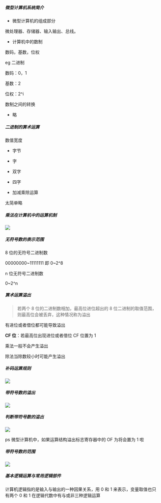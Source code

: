 ##### 微型计算机系统简介

- 微型计算机的组成部分

微处理器、存储器、输入输出、总线。

- 计算机中的数制

数码，基数，位权

eg 二进制

数码：0，1

基数：2

位权：2^i

数制之间的转换

- 略

##### 二进制的算术运算

数值宽度

- 字节
- 字
- 双字
- 四字

- 加减乘除运算

太简单略

##### 乘法在计算机中的运算机制

![](http://m.qpic.cn/psc?/V13PUOHK2RFsMP/U3..NSiujzLMR7a*2QgXbVD9TMldJcCFfHFNlTJT9gpQZbnZPBPcxdwT9kD7FZ1yw3bbkqFTDQ8NZ8jy7cIQdA!!/b&bo=7AL2AewC9gEDCSw!&rf=viewer_4)

##### 无符号数的表示范围

8 位的无符号二进制数

00000000~11111111 即 0~2^8

n 位无符号二进制数

0~2^n

##### 算术运算溢出

> 若两个 8 位的二进制数相加，最高位进位超出的 8 位二进制的取值范围，则最高位会被丢弃，这种情况称为溢出

有进位或者借位都可能导致溢出

**CF 位**：若最高位出现进位或者借位 CF 位置为 1

乘法一般不会产生溢出

除法当除数较小时可能产生溢出

##### 补码运算规则

![](http://m.qpic.cn/psc?/V13PUOHK2RFsMP/4pNOqgOvBLvj4yTC9qc55T.bNkxUc0jOh1a2QMwfNuhGRHYMf53WQjNd1OvYhIk5ntd5XBH1tyWyfL7zRmgaLG8jW*cnPVqAphzgT3G6*nw!/b&bo=yAL7AcgC.wEDKQw!&rf=viewer_4)

##### 带符号数的溢出

![](http://m.qpic.cn/psc?/V13PUOHK2RFsMP/4pNOqgOvBLvj4yTC9qc55TLwKINTFJOEvzT..2n8xX4wOS3jYgL5wAzJ6YKvh4MjWjdXWQuGhSU77GDMCZwIY*eafju4c8cFPrAq99tM0fU!/b&bo=ywKYAcsCmAEDGTw!&rf=viewer_4)

##### 判断带符号数的溢出

![](http://m.qpic.cn/psc?/V13PUOHK2RFsMP/4pNOqgOvBLvj4yTC9qc55T65mnYkXr3B9QojmGHTMy6RT*.GMx3hKnggk3PQX2o5.o0r7SyL76qZ4VVAeqj2h4llJEJIlRfTnO6Cvm2ksfI!/b&bo=sgLMAbICzAEDKQw!&rf=viewer_4)

ps 微型计算机中，如果运算结构溢出标志寄存器中的 OF 为将会置为 1 啦

##### 带符号数的范围

![](http://m.qpic.cn/psc?/V13PUOHK2RFsMP/4pNOqgOvBLvj4yTC9qc55dGwY5ZqsI2RyXeXJqj7o6VNVyNSTuzV1kl1yH6cKVVOVmrxo9C9KhtAI7EBNcx9Tc0dsKDvki*zF*WCvEsRVGo!/b&bo=DAKuAQwCrgEDGTw!&rf=viewer_4)

##### 基本逻辑运算与常用逻辑部件

计算机逻辑指的是输入与输出的一种因果关系，用 0 和 1 来表示，变量取值也只有两个 0 和 1 在逻辑代数中有与或非三种逻辑运算

